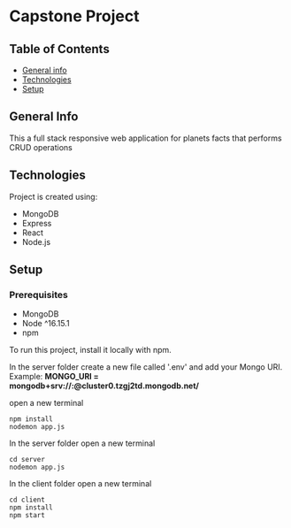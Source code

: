 # Capstone Project
## Table of Contents
* [General info](#general-info)
* [Technologies](#technologies)
* [Setup](#setup)

## General Info
This a full stack responsive web application for planets facts that performs CRUD operations

## Technologies
Project is created using:
* MongoDB
* Express
* React
* Node.js

## Setup 

### Prerequisites
* MongoDB
* Node ^16.15.1
* npm

To run this project, install it locally with npm. 

In the server folder create a new file called '.env' and add your Mongo URI. Example: **MONGO_URI = mongodb+srv://<username>:<password>@cluster0.tzgj2td.mongodb.net/<databasename>**

open a new terminal

```
npm install
nodemon app.js
 ```
In the server folder open a new terminal

```
cd server
nodemon app.js
 ```

In the client folder open a new terminal
```
cd client
npm install
npm start
```
